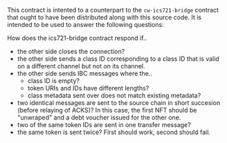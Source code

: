This contract is intented to a counterpart to the `cw-ics721-bridge`
contract that ought to have been distributed along with this source
code. It is intended to be used to answer the following questions:

How does the ics721-bridge contract respond if..

- the other side closes the connection?
- the other side sends a class ID corresponding to a class ID that is
  valid on a different channel but not on its channel.
- the other side sends IBC messages where the..
  - class ID is empty?
  - token URIs and IDs have different lengths?
  - class metadata sent over does not match existing metadata?
- two identical messages are sent to the source chain in short
  succesion (before relaying of ACKS)? In this case, the first NFT
  should be "unwraped" and a debt voucher issued for the other one.
- two of the same token IDs are sent in one transfer message?
- the same token is sent twice? First should work, second should fail.

